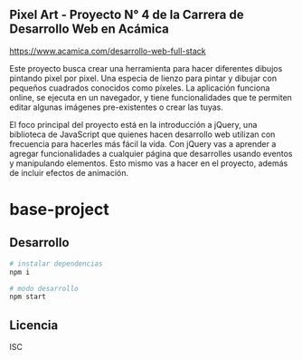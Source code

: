 ## Pixel Art - Proyecto N° 4 de la Carrera de Desarrollo Web en Acámica

https://www.acamica.com/desarrollo-web-full-stack

Este proyecto busca crear una herramienta para hacer diferentes dibujos pintando pixel por pixel. Una especia de lienzo para pintar y dibujar con pequeños cuadrados conocidos como píxeles. La aplicación funciona online, se ejecuta en un navegador, y tiene funcionalidades que te permiten editar algunas imágenes pre-existentes o crear las tuyas.

El foco principal del proyecto está en la introducción a jQuery, una biblioteca de JavaScript que quienes hacen desarrollo web utilizan con frecuencia para hacerles más fácil la vida. Con jQuery vas a aprender a agregar funcionalidades a cualquier página que desarrolles usando eventos y manipulando elementos. Esto mismo vas a hacer en el proyecto, además de incluir efectos de animación.

# base-project

## Desarrollo

```bash
# instalar dependencias
npm i

# modo desarrollo
npm start
```

## Licencia

ISC
